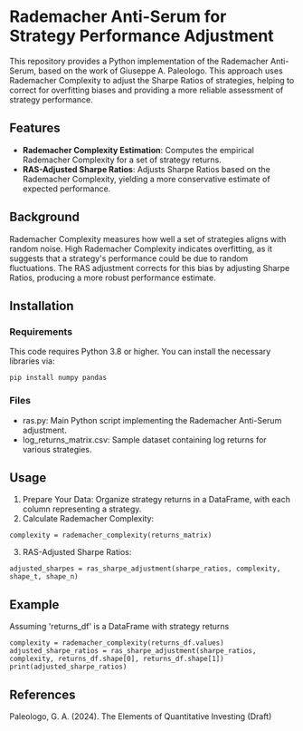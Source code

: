 # Rademacher Anti-Serum for Strategy Performance Adjustment

This repository provides a Python implementation of the Rademacher Anti-Serum, based on the work of Giuseppe A. Paleologo. This approach uses Rademacher Complexity to adjust the Sharpe Ratios of strategies, helping to correct for overfitting biases and providing a more reliable assessment of strategy performance.

## Features
- **Rademacher Complexity Estimation**: Computes the empirical Rademacher Complexity for a set of strategy returns.
- **RAS-Adjusted Sharpe Ratios**: Adjusts Sharpe Ratios based on the Rademacher Complexity, yielding a more conservative estimate of expected performance.

## Background
Rademacher Complexity measures how well a set of strategies aligns with random noise. High Rademacher Complexity indicates overfitting, as it suggests that a strategy's performance could be due to random fluctuations. The RAS adjustment corrects for this bias by adjusting Sharpe Ratios, producing a more robust performance estimate.

## Installation
### Requirements
This code requires Python 3.8 or higher. You can install the necessary libraries via:
```
pip install numpy pandas
```
### Files
- ras.py: Main Python script implementing the Rademacher Anti-Serum adjustment.
- log_returns_matrix.csv: Sample dataset containing log returns for various strategies.

## Usage
1. Prepare Your Data: Organize strategy returns in a DataFrame, with each column representing a strategy.
2. Calculate Rademacher Complexity:
```
complexity = rademacher_complexity(returns_matrix)
```
3. RAS-Adjusted Sharpe Ratios:
```
adjusted_sharpes = ras_sharpe_adjustment(sharpe_ratios, complexity, shape_t, shape_n)
```
## Example
Assuming 'returns_df' is a DataFrame with strategy returns
```
complexity = rademacher_complexity(returns_df.values)
adjusted_sharpe_ratios = ras_sharpe_adjustment(sharpe_ratios, complexity, returns_df.shape[0], returns_df.shape[1])
print(adjusted_sharpe_ratios)
```
## References
Paleologo, G. A. (2024). The Elements of Quantitative Investing (Draft)